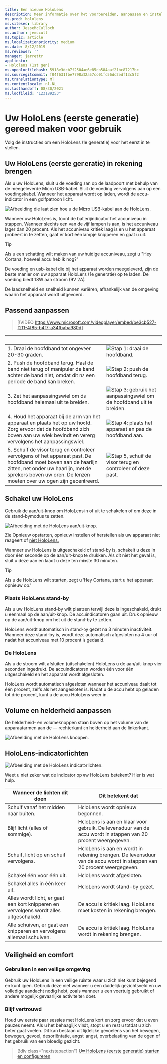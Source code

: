 ```yaml
---
title: Een nieuwe HoloLens
description: Meer informatie over het voorbereiden, aanpassen en instellen van uw HoloLens (eerste generatie) mixed reality apparaat voor de eerste keer.
ms.prod: hololens
ms.sitesec: library
author: JesseMcCulloch
ms.author: jemccull
ms.topic: article
ms.localizationpriority: medium
ms.date: 8/12/2019
ms.reviewer: ''
manager: jarrettr
appliesto:
- Hololens (1st gen)
ms.openlocfilehash: 5918e3dcb7f2504ae6e85cb584aaf21bc87217bc
ms.sourcegitcommit: f04f631fbe7798a82a57cc01fc56dc2edf13c5f2
ms.translationtype: MT
ms.contentlocale: nl-NL
ms.lasthandoff: 08/30/2021
ms.locfileid: "123189253"
---
```

# <a name="get-your-hololens-1st-gen-ready-to-use"></a>Uw HoloLens (eerste generatie) gereed maken voor gebruik

Volg de instructies om een HoloLens (1e generatie) voor het eerst in te stellen.

## <a name="charge-your-hololens-1st-gen"></a>Uw HoloLens (eerste generatie) in rekening brengen

Als u uw HoloLens, sluit u de voeding aan op de laadpoort met behulp van de meegeleverde Micro USB-kabel. Sluit de voeding vervolgens aan op een voedingskabel. Wanneer het apparaat wordt op laden, wordt de accu-indicator in een golfpatroon licht.

![Afbeelding die laat zien hoe u de Micro USB-kabel aan de HoloLens.](./images/hololens-charging.png)

Wanneer uw HoloLens is, toont de batterijindicator het accuniveau in stappen. Wanneer slechts een van de vijf lampen is aan, is het accuniveau lager dan 20 procent. Als het accuniveau kritiek laag is en u het apparaat probeert in te zetten, gaat er kort één lampje knipperen en gaat u uit.

> [!TIP]
> Als u een schatting wilt maken van uw huidige accuniveau, zegt u "Hey Cortana, hoeveel accu heb ik nog?"

De voeding en usb-kabel die bij het apparaat worden meegeleverd, zijn de beste manier om uw apparaat HoloLens (1e generatie) op te laden.  De voeding biedt 18W aan stroom (9V 2A).

De laadsnelheid en snelheid kunnen variëren, afhankelijk van de omgeving waarin het apparaat wordt uitgevoerd.

## <a name="adjust-fit"></a>Passend aanpassen

> [!VIDEO https://www.microsoft.com/videoplayer/embed/be3cb527-f2f1-4f85-b4f7-a34fbaba980d]

| &nbsp; | &nbsp; |
|:--- |:--- |
|1. Draai de hoofdband tot ongeveer 20-30 graden.|![Stap 1: draai de hoofdband.](./images/FitGuideStep1.png)|
|2. Push de hoofdband terug. Haal de band niet terug of manipuler de band achter de band niet, omdat dit na een periode de band kan breken.|![Stap 2: push de hoofdband terug.](./images/FitGuideStep2.png)|
|3. Zet het aanpassingswiel om de hoofdband helemaal uit te breiden. |![Stap 3: gebruik het aanpassingswiel om de hoofdband uit te breiden.](./images/FitGuideStep3.png)|
|4. Houd het apparaat bij de arm van het apparaat en plaats het op uw hoofd. Zorg ervoor dat de hoofdband zich boven aan uw wiek bevindt en vererg vervolgens het aanpassingswiel.|![Stap 4: plaats het apparaat en pas de hoofdband aan.](./images/FitGuideStep4.png)|
|5. Schuif de visor terug en controleer vervolgens of het apparaat past. De hoofdband moet boven aan de haarlijn zitten, net onder uw haarlijn, met de sprekers boven uw oren. De lenzen moeten over uw ogen zijn gecentreerd.|![Stap 5, schuif de visor terug en controleer of deze past.](./images/FitGuideSetep5.png)|

## <a name="turn-on-your-hololens"></a>Schakel uw HoloLens

Gebruik de aan/uit-knop om HoloLens in of uit te schakelen of om deze in de stand-bymodus te zetten.

![Afbeelding met de HoloLens aan/uit-knop.](./images/hololens-power.png)

Zie Opnieuw opstarten, opnieuw instellen of herstellen als uw apparaat niet reageert of [niet HoloLens.](hololens-restart-recover.md)

Wanneer uw HoloLens is uitgeschakeld of stand-by is, schakelt u deze in door één seconde op de aan/uit-knop te drukken. Als dit niet het geval is, sluit u deze aan en laadt u deze ten minste 30 minuten.

> [!TIP]
> Als u de HoloLens wilt starten, zegt u 'Hey Cortana, start u het apparaat opnieuw op.'

### <a name="put-hololens-in-standby"></a>Plaats HoloLens stand-by

Als u uw HoloLens stand-by wilt plaatsen terwijl deze is ingeschakeld, drukt u eenmaal op de aan/uit-knop. De accuindicatoren gaan uit. Druk opnieuw op de aan/uit-knop om het uit de stand-by te zetten.

HoloLens wordt automatisch in stand-by gezet na 3 minuten inactiviteit. Wanneer deze stand-by is, wordt deze automatisch afgesloten na 4 uur of nadat het accuniveau met 10 procent is gedaald.

### <a name="shut-down-hololens"></a>De HoloLens

Als u de stroom wilt afsluiten (uitschakelen) HoloLens u de aan/uit-knop vier seconden ingedrukt. De accuindicatoren worden één voor één uitgeschakeld en het apparaat wordt afgesloten.

HoloLens wordt automatisch afgesloten wanneer het accuniveau daalt tot één procent, zelfs als het aangesloten is. Nadat u de accu hebt op geladen tot drie procent, kunt u de accu HoloLens weer in.

## <a name="adjust-volume-and-brightness"></a>Volume en helderheid aanpassen

De helderheid- en volumeknoppen staan boven op het volume van de apparaatarmen aan de &mdash; rechterkant en helderheid aan de linkerkant.

![Afbeelding met de HoloLens knoppen.](./images/hololens-buttons.jpg)

## <a name="hololens-indicator-lights"></a>HoloLens-indicatorlichten

![Afbeelding met de HoloLens indicatorlichten.](./images/hololens-lights.png)

Weet u niet zeker wat de indicator op uw HoloLens betekent? Hier is wat hulp.

|Wanneer de lichten dit doen |Dit betekent dat |
|---|---|
|Schuif vanaf het midden naar buiten. |HoloLens wordt opnieuw begonnen. |
|Blijf licht (alles of sommige). |HoloLens is aan en klaar voor gebruik. De levensduur van de accu wordt in stappen van 20 procent weergegeven. |
|Schuif, licht op en schuif vervolgens. |HoloLens is aan en wordt in rekening brengen. De levensduur van de accu wordt in stappen van 20 procent weergegeven. |
|Schakel één voor één uit. |HoloLens wordt afgesloten. |
|Schakel alles in één keer uit. |HoloLens wordt stand-by gezet. |
|Alles wordt licht, er gaat een kort knipperen en vervolgens wordt alles uitgeschakeld. |De accu is kritiek laag. HoloLens moet kosten in rekening brengen. |
|Alle schuiven, er gaat een knipperen en vervolgens allemaal schuiven. |De accu is kritiek laag. HoloLens wordt in rekening brengen. |

## <a name="safety-and-comfort"></a>Veiligheid en comfort

### <a name="use-in-safe-surroundings"></a>Gebruiken in een veilige omgeving

Gebruik uw HoloLens in een veilige ruimte waar u zich niet kunt bejegend en kunt ijpen. Gebruik deze niet wanneer u een duidelijk gezichtsveld en uw volledige aandacht nodig hebt, zoals wanneer u een voertuig gebruikt of andere mogelijk gevaarlijke activiteiten doet.

### <a name="stay-comfortable"></a>Blijf vertrouwd

Houd uw eerste paar sessies met HoloLens kort en zorg ervoor dat u even pauzes neemt. Als u het behaaglijk vindt, stopt u en rest u totdat u zich beter gaat voelen. Dit kan bestaan uit tijdelijke gevoelens van het bewegen, bewegen, gevoel, desoriëntatie, angst, angst, overbelasting van de ogen of het gebruik van een bloedig gezicht.

> [!div class="nextstepaction"]
> [Uw HoloLens (eerste generatie) starten en configureren](hololens1-start.md)
